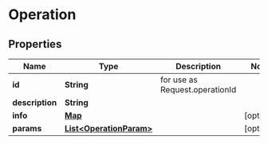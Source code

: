 
# Operation

## Properties
Name | Type | Description | Notes
------------ | ------------- | ------------- | -------------
**id** | **String** | for use as Request.operationId | 
**description** | **String** |  | 
**info** | [**Map**](Map.md) |  |  [optional]
**params** | [**List&lt;OperationParam&gt;**](OperationParam.md) |  |  [optional]



